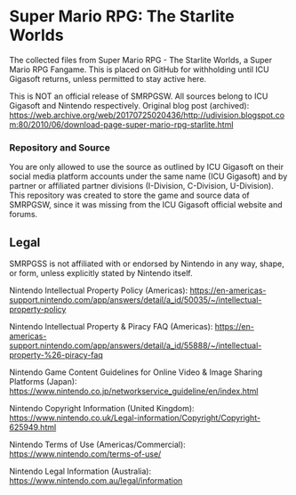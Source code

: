 # Super Mario RPG: The Starlite Worlds
The collected files from Super Mario RPG - The Starlite Worlds, a Super Mario RPG Fangame. This is placed on GitHub for withholding until ICU Gigasoft returns, unless permitted to stay active here.

This is NOT an official release of SMRPGSW. All sources belong to ICU Gigasoft and Nintendo respectively. Original blog post (archived): https://web.archive.org/web/20170725020436/http://udivision.blogspot.com:80/2010/06/download-page-super-mario-rpg-starlite.html

### Repository and Source
You are only allowed to use the source as outlined by ICU Gigasoft on their social media platform accounts under the same name (ICU Gigasoft) and by partner or affiliated partner divisions (I-Division, C-Division, U-Division). This repository was created to store the game and source data of SMRPGSW, since it was missing from the ICU Gigasoft official website and forums.

## Legal
SMRPGSS is not affiliated with or endorsed by Nintendo in any way, shape, or form, unless explicitly stated by Nintendo itself.

Nintendo Intellectual Property Policy (Americas): https://en-americas-support.nintendo.com/app/answers/detail/a_id/50035/~/intellectual-property-policy

Nintendo Intellectual Property & Piracy FAQ (Americas): https://en-americas-support.nintendo.com/app/answers/detail/a_id/55888/~/intellectual-property-%26-piracy-faq

Nintendo Game Content Guidelines for Online Video & Image Sharing Platforms (Japan): https://www.nintendo.co.jp/networkservice_guideline/en/index.html

Nintendo Copyright Information (United Kingdom): https://www.nintendo.co.uk/Legal-information/Copyright/Copyright-625949.html

Nintendo Terms of Use (Americas/Commercial): https://www.nintendo.com/terms-of-use/

Nintendo Legal Information (Australia): https://www.nintendo.com.au/legal/information
